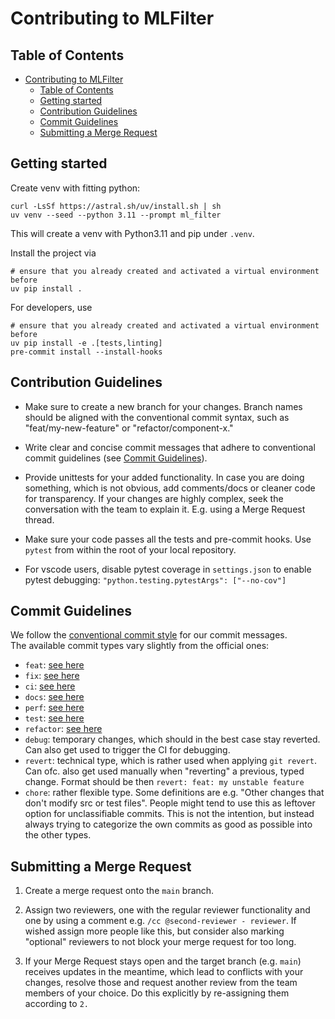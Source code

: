 # Contributing to MLFilter
## Table of Contents

- [Contributing to MLFilter](#contributing-to-mlfilter)
  - [Table of Contents](#table-of-contents)
  - [Getting started](#getting-started)
  - [Contribution Guidelines](#contribution-guidelines)
  - [Commit Guidelines](#commit-guidelines)
  - [Submitting a Merge Request](#submitting-a-merge-request)

## Getting started

Create venv with fitting python:
```shell
curl -LsSf https://astral.sh/uv/install.sh | sh
uv venv --seed --python 3.11 --prompt ml_filter
```
This will create a venv with Python3.11 and pip under `.venv`.

Install the project via
```shell
# ensure that you already created and activated a virtual environment before
uv pip install .
```

For developers, use
```shell
# ensure that you already created and activated a virtual environment before
uv pip install -e .[tests,linting]
pre-commit install --install-hooks
```

## Contribution Guidelines

- Make sure to create a new branch for your changes. Branch names should be aligned with the conventional commit syntax, such as "feat/my-new-feature" or "refactor/component-x."

- Write clear and concise commit messages that adhere to conventional commit guidelines (see [Commit Guidelines](#commit-guidelines)).

- Provide unittests for your added functionality. In case you are doing something, which is not obvious, add comments/docs or cleaner code for transparency. If your changes are highly complex, seek the conversation with the team to explain it. E.g. using a Merge Request thread.

- Make sure your code passes all the tests and pre-commit hooks. Use `pytest` from within the root of your local repository.

- For vscode users, disable pytest coverage in `settings.json` to enable pytest debugging: `"python.testing.pytestArgs": ["--no-cov"]`

## Commit Guidelines

We follow the [conventional commit style](https://www.conventionalcommits.org/en/v1.0.0/) for our commit messages.  
The available commit types vary slightly from the official ones:
- `feat`: [see here](https://github.com/angular/angular/blob/22b96b9/CONTRIBUTING.md#-commit-message-guidelines)
- `fix`: [see here](https://github.com/angular/angular/blob/22b96b9/CONTRIBUTING.md#-commit-message-guidelines)
- `ci`: [see here](https://github.com/angular/angular/blob/22b96b9/CONTRIBUTING.md#-commit-message-guidelines)
- `docs`: [see here](https://github.com/angular/angular/blob/22b96b9/CONTRIBUTING.md#-commit-message-guidelines)
- `perf`: [see here](https://github.com/angular/angular/blob/22b96b9/CONTRIBUTING.md#-commit-message-guidelines)
- `test`: [see here](https://github.com/angular/angular/blob/22b96b9/CONTRIBUTING.md#-commit-message-guidelines)
- `refactor`: [see here](https://github.com/angular/angular/blob/22b96b9/CONTRIBUTING.md#-commit-message-guidelines)
- `debug`: temporary changes, which should in the best case stay reverted. Can also get used to trigger the CI for debugging. 
- `revert`: technical type, which is rather used when applying `git revert`. Can ofc. also get used manually when "reverting" a previous, typed change. Format should be then `revert: feat: my unstable feature`
- `chore`: rather flexible type. Some definitions are e.g. "Other changes that don't modify src or test files". People might tend to use this as leftover option for unclassifiable commits. This is not the intention, but instead always trying to categorize the own commits as good as possible into the other types.


## Submitting a Merge Request

1. Create a merge request onto the `main` branch.

2. Assign two reviewers, one with the regular reviewer functionality and one by using a comment e.g. `/cc @second-reviewer - reviewer`. If wished assign more people like this, but consider also marking "optional" reviewers to not block your merge request for too long.

3. If your Merge Request stays open and the target branch (e.g. `main`) receives updates in the meantime, which lead to conflicts with your changes, resolve those and request another review from the team members of your choice. Do this explicitly by re-assigning them according to `2.`
